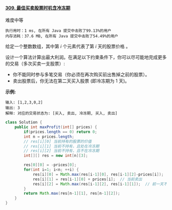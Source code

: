 #### [309. 最佳买卖股票时机含冷冻期](https://leetcode-cn.com/problems/best-time-to-buy-and-sell-stock-with-cooldown/)

难度中等

```
执行用时：1 ms, 在所有 Java 提交中击败了99.13%的用户
内存消耗：37.6 MB, 在所有 Java 提交中击败了54.49%的用户
```

给定一个整数数组，其中第 *i* 个元素代表了第 *i* 天的股票价格 。

设计一个算法计算出最大利润。在满足以下约束条件下，你可以尽可能地完成更多的交易（多次买卖一支股票）:

- 你不能同时参与多笔交易（你必须在再次购买前出售掉之前的股票）。
- 卖出股票后，你无法在第二天买入股票 (即冷冻期为 1 天)。

**示例:**

```
输入: [1,2,3,0,2]
输出: 3 
解释: 对应的交易状态为: [买入, 卖出, 冷冻期, 买入, 卖出]
```

```java
class Solution {
    public int maxProfit(int[] prices) {
        if(prices.length == 0) return 0;
        int n = prices.length;
        // res[i][0] 当前持有的股票的价值
        // res[i][1] 当前不持有，且处在冷冻期
        // res[i][2] 当前不持有，且不在冷冻期
        int[][] res = new int[n][3];

        res[0][0] = -prices[0];
        for(int i=1; i<n; ++i) {
            res[i][0] = Math.max(res[i-1][0], res[i-1][2]-prices[i]);  // 前一天持有的情况或者今天买进
            res[i][1] = res[i-1][0] + prices[i];  // 当前卖出
            res[i][2] = Math.max(res[i-1][2], res[i-1][1]);  // 前一天不持有且不在冷冻期或者前一天不持有且在冷冻期
        }
        return Math.max(res[n-1][1], res[n-1][2]);
    }
}
```


